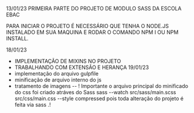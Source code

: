 13/01/23
PRIMEIRA PARTE DO PROJETO DE MODULO SASS DA ESCOLA EBAC

PARA INICIAR O PROJETO É NECESSÁRIO QUE TENHA O NODE.JS INSTALADO EM SUA MAQUINA
E RODAR O COMANDO NPM I OU NPM INSTALL.

18/01/23
- IMPLEMENTAÇÃO DE MIXINS NO PROJETO 
- TRABALHANDO COM EXTENSÃO E HERANÇA
19/01/23
- implementação do arquivo gulpfile
- minificação de arquivo interno do js
- tratamento de imagens
-- ! Importante o arquivo principal do minificado do css foi criado atráves do Sass sass --watch  src/sass/main.scss src/css/main.css --style compressed pois toda alteração do projeto é feita
via sass .!